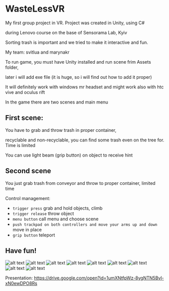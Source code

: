 # WasteLessVR
My first group project in VR. Project was created in Unity, using C#

during Lenovo course on the base of Sensorama Lab, Kyiv

Sorting trash is important and we tried to make it interactive and fun.

My team: svitlua and marynakr

To run game, you must have Unity installed and run scene frim Assets folder,

later i will add exe file (it is huge, so i will find out how to add it proper)

It will definitely work with windows mr headset and might work also with htc vive and oculus rift

In the game there are two scenes and main menu

## First scene:

You have to grab and throw trash in proper container,

recyclable and non-recyclable, you can find some trash even on the tree for. Time is limited

You can use light beam (grip button) on object to receive hint

## Second scene

You just grab trash from conveyor and throw to proper container, limited time

Control management:

* `trigger press` grab and hold objects, climb
* `trigger release` throw object
* `menu button` call menu and choose scene
* `push trackpad on both controllers and move your arms up and down` move in place
* `grip button` teleport

## Have fun!

![alt text](https://github.com/DA-NDI/WasteLessVR/blob/master/screenshots/1.png)
![alt text](https://github.com/DA-NDI/WasteLessVR/blob/master/screenshots/46507295_453853275141037_2736588431835529216_o.jpg)
![alt text](https://github.com/DA-NDI/WasteLessVR/blob/master/screenshots/46440229_453853708474327_9191107542447554560_o.jpg)
![alt text](https://github.com/DA-NDI/WasteLessVR/blob/master/screenshots/2.jpeg)
![alt text](https://github.com/DA-NDI/WasteLessVR/blob/master/screenshots/3.jpeg)
![alt text](https://github.com/DA-NDI/WasteLessVR/blob/master/screenshots/screen_5.jpeg)
![alt text](https://github.com/DA-NDI/WasteLessVR/blob/master/screenshots/5.png)
![alt text](https://github.com/DA-NDI/WasteLessVR/blob/master/screenshots/6.png)
![alt text](https://github.com/DA-NDI/WasteLessVR/blob/master/screenshots/7.png)


Presentation:
https://drive.google.com/open?id=1umXNtfpWz-8ygNTN5Bvl-xN0ewDPO8Rs
